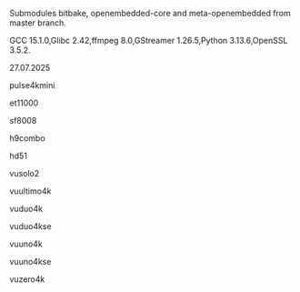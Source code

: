 Submodules bitbake, openembedded-core and meta-openembedded from master branch.

GCC 15.1.0,Glibc 2.42,ffmpeg 8.0,GStreamer 1.26.5,Python 3.13.6,OpenSSL 3.5.2.

27.07.2025

pulse4kmini


et11000


sf8008


h9combo


hd51


vusolo2


vuultimo4k


vuduo4k


vuduo4kse


vuuno4k


vuuno4kse


vuzero4k

